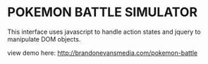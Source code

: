 <h1>POKEMON BATTLE SIMULATOR</h1>

This interface uses javascript to handle action states and jquery to manipulate DOM objects.

view demo here: http://brandonevansmedia.com/pokemon-battle

